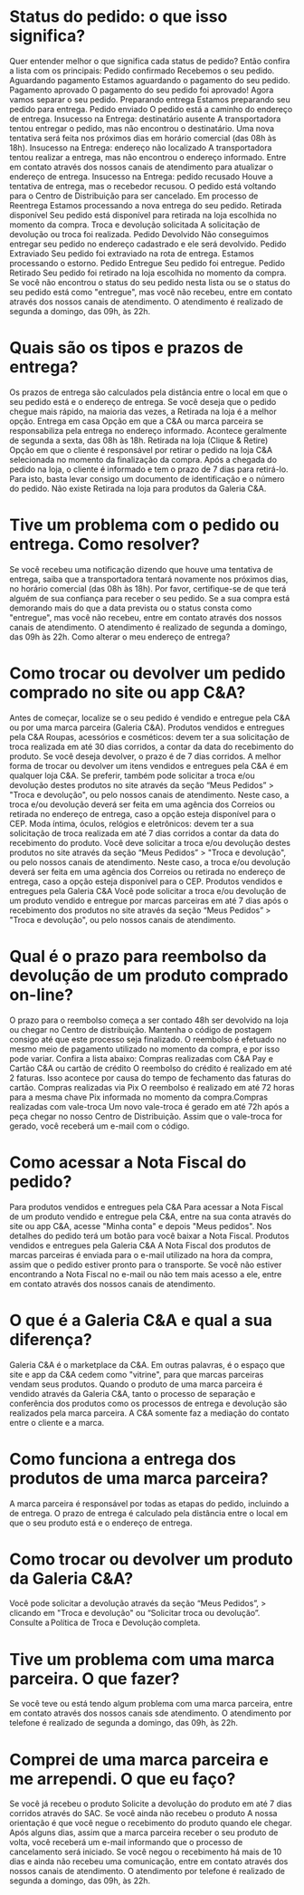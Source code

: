 # Status do pedido: o que isso significa?
Quer entender melhor o que significa cada status de pedido? Então confira a lista com os principais:
Pedido confirmado
Recebemos o seu pedido.
Aguardando pagamento
Estamos aguardando o pagamento do seu pedido.
Pagamento aprovado
O pagamento do seu pedido foi aprovado! Agora vamos separar o seu pedido.
Preparando entrega
Estamos preparando seu pedido para entrega.
Pedido enviado
O pedido está a caminho do endereço de entrega.
Insucesso na Entrega: destinatário ausente
A transportadora tentou entregar o pedido, mas não encontrou o destinatário. Uma nova tentativa será feita nos próximos dias em horário comercial (das 08h às 18h).
Insucesso na Entrega: endereço não localizado
A transportadora tentou realizar a entrega, mas não encontrou o endereço informado. Entre em contato através dos nossos canais de atendimento para atualizar o endereço de entrega.
Insucesso na Entrega: pedido recusado
Houve a tentativa de entrega, mas o recebedor recusou. O pedido está voltando para o Centro de Distribuição para ser cancelado.
Em processo de Reentrega
Estamos processando a nova entrega do seu pedido.
Retirada disponível
Seu pedido está disponível para retirada na loja escolhida no momento da compra.
Troca e devolução solicitada
A solicitação de devolução ou troca foi realizada.
Pedido Devolvido
Não conseguimos entregar seu pedido no endereço cadastrado e ele será devolvido.
Pedido Extraviado
Seu pedido foi extraviado na rota de entrega. Estamos processando o estorno.
Pedido Entregue
Seu pedido foi entregue.
Pedido Retirado
Seu pedido foi retirado na loja escolhida no momento da compra.
Se você não encontrou o status do seu pedido nesta lista ou se o status do seu pedido está como "entregue", mas você não recebeu, entre em contato através dos nossos canais de atendimento. O atendimento é realizado de segunda a domingo, das 09h, às 22h.
# Quais são os tipos e prazos de entrega?
Os prazos de entrega são calculados pela distância entre o local em que o seu pedido está e o endereço de entrega. Se você deseja que o pedido chegue mais rápido, na maioria das vezes, a Retirada na loja é a melhor opção.
Entrega em casa
Opção em que a C&A ou marca parceira se responsabiliza pela entrega no endereço informado. Acontece geralmente de segunda a sexta, das 08h às 18h.
Retirada na loja (Clique & Retire)
Opção em que o cliente é responsável por retirar o pedido na loja C&A selecionada no momento da finalização da compra. Após a chegada do pedido na loja, o cliente é informado e tem o prazo de 7 dias para retirá-lo. Para isto, basta levar consigo um documento de identificação e o número do pedido. Não existe Retirada na loja para produtos da Galeria C&A.
# Tive um problema com o pedido ou entrega. Como resolver?
Se você recebeu uma notificação dizendo que houve uma tentativa de entrega, saiba que a transportadora tentará novamente nos próximos dias, no horário comercial (das 08h às 18h). Por favor, certifique-se de que terá alguém de sua confiança para receber o seu pedido.
Se a sua compra está demorando mais do que a data prevista ou o status consta como "entregue", mas você não recebeu, entre em contato através dos nossos canais de atendimento. O atendimento é realizado de segunda a domingo, das 09h às 22h.
Como alterar o meu endereço de entrega?
# Como trocar ou devolver um pedido comprado no site ou app C&A?
Antes de começar, localize se o seu pedido é vendido e entregue pela C&A ou por uma marca parceira (Galeria C&A).
Produtos vendidos e entregues pela C&A
Roupas, acessórios e cosméticos: devem ter a sua solicitação de troca realizada em até 30 dias corridos, a contar da data do recebimento do produto. Se você deseja devolver, o prazo é de 7 dias corridos.
A melhor forma de trocar ou devolver um itens vendidos e entregues pela C&A é em qualquer loja C&A.
Se preferir, também pode solicitar a troca e/ou devolução destes produtos no site através da seção “Meus Pedidos” > "Troca e devolução", ou pelo nossos canais de atendimento. Neste caso, a troca e/ou devolução deverá ser feita em uma agência dos Correios ou retirada no endereço de entrega, caso a opção esteja disponível para o CEP.
Moda íntima, óculos, relógios e eletrônicos: devem ter a sua solicitação de troca realizada em até 7 dias corridos a contar da data do recebimento do produto. Você deve solicitar a troca e/ou devolução destes produtos no site através da seção “Meus Pedidos” > "Troca e devolução", ou pelo nossos canais de atendimento. Neste caso, a troca e/ou devolução deverá ser feita em uma agência dos Correios ou retirada no endereço de entrega, caso a opção esteja disponível para o CEP.
Produtos vendidos e entregues pela Galeria C&A
Você pode solicitar a troca e/ou devolução de um produto vendido e entregue por marcas parceiras em até 7 dias após o recebimento dos produtos no site através da seção “Meus Pedidos” > "Troca e devolução", ou pelo nossos canais de atendimento.
# Qual é o prazo para reembolso da devolução de um produto comprado on-line?
O prazo para o reembolso começa a ser contado 48h ser devolvido na loja ou chegar no Centro de distribuição. Mantenha o código de postagem consigo até que este processo seja finalizado. O reembolso é efetuado no mesmo meio de pagamento utilizado no momento da compra, e por isso pode variar. Confira a lista abaixo:
Compras realizadas com C&A Pay e Cartão C&A ou cartão de crédito
O reembolso do crédito é realizado em até 2 faturas. Isso acontece por causa do tempo de fechamento das faturas do cartão.
Compras realizadas via Pix
O reembolso é realizado em até 72 horas para a mesma chave Pix informada no momento da compra.​
Compras realizadas com vale-troca
Um novo vale-troca é gerado em até 72h após a peça chegar no nosso Centro de Distribuição. Assim que o vale-troca for gerado, você receberá um e-mail com o código.
# Como acessar a Nota Fiscal do pedido?
Para produtos vendidos e entregues pela C&A
Para acessar a Nota Fiscal de um produto vendido e entregue pela C&A, entre na sua conta através do site ou app C&A, acesse "Minha conta" e depois "Meus pedidos".
Nos detalhes do pedido terá um botão para você baixar a Nota Fiscal.
Produtos vendidos e entregues pela Galeria C&A
A Nota Fiscal dos produtos de marcas parceiras é enviada para o e-mail utilizado na hora da compra, assim que o pedido estiver pronto para o transporte. Se você não estiver encontrando a Nota Fiscal no e-mail ou não tem mais acesso a ele, entre em contato através dos nossos canais de atendimento.
# O que é a Galeria C&A e qual a sua diferença?
Galeria C&A é o marketplace da C&A.
Em outras palavras, é o espaço que site e app da C&A cedem como "vitrine", para que marcas parceiras vendam seus produtos.
Quando o produto de uma marca parceira é vendido através da Galeria C&A, tanto o processo de separação e conferência dos produtos como os processos de entrega e devolução são realizados pela marca parceira. A C&A somente faz a mediação do contato entre o cliente e a marca.
# Como funciona a entrega dos produtos de uma marca parceira?
A marca parceira é responsável por todas as etapas do pedido, incluindo a de entrega. O prazo de entrega é calculado pela distância entre o local em que o seu produto está e o endereço de entrega.
# Como trocar ou devolver um produto da Galeria C&A?
Você pode solicitar a devolução através da seção “Meus Pedidos”, > clicando em "Troca e devolução" ou “Solicitar troca ou devolução”.
Consulte a Política de Troca e Devolução completa.
# Tive um problema com uma marca parceira. O que fazer? 
Se você teve ou está tendo algum problema com uma marca parceira, entre em contato através dos nossos canais sde atendimento. O atendimento por telefone é realizado de segunda a domingo, das 09h, às 22h.
# Comprei de uma marca parceira e me arrependi. O que eu faço?
Se você já recebeu o produto
Solicite a devolução do produto em até 7 dias corridos através do SAC.
Se você ainda não recebeu o produto
A nossa orientação é que você negue o recebimento do produto quando ele chegar. Após alguns dias, assim que a marca parceira receber o seu produto de volta, você receberá um e-mail informando que o processo de cancelamento será iniciado.
Se você negou o recebimento há mais de 10 dias e ainda não recebeu uma comunicação, entre em contato através dos nossos canais de atendimento. O atendimento por telefone é realizado de segunda a domingo, das 09h, às 22h.